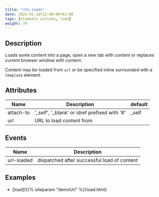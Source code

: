 ```yaml
---
title: "<fx-load>"
date: 2023-01-16T12:00:00+01:00
tags: [elements actions, load]
weight: 70
---
```


## Description

Loads some content into a page, open a new tab with content or replaces
current browser window with content.

Content may be loaded from `url` or be specified inline surrounded with a `template` element.

## Attributes

| Name      | Description                                  | default |
|-----------|----------------------------------------------|---------|
| attach-to | '_self', '_blank' or idref prefixed with '#' | _self   |
| url       | URL to load content from                     |         |

## Events

| Name       | Description                                 |
|------------|---------------------------------------------|
| url-loaded | dispatched after successful load of content |


## Examples

* [load]({{% siteparam "demoUrl" %}}load.html)




